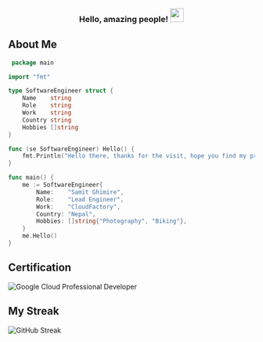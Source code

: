 <h3 align="center">
 Hello, amazing people!
  <img src="https://media.giphy.com/media/hvRJCLFzcasrR4ia7z/giphy.gif" width="28">
</h3>

## About Me

```go
 package main

import "fmt"

type SoftwareEngineer struct {
	Name    string
	Role    string
	Work    string
	Country string
	Hobbies []string
}

func (se SoftwareEngineer) Hello() {
	fmt.Println("Hello there, thanks for the visit, hope you find my profile useful!!")
}

func main() {
	me := SoftwareEngineer{
		Name:    "Samit Ghimire",
		Role:    "Lead Engineer",
		Work:    "CloudFactory",
		Country: "Nepal",
		Hobbies: []string{"Photography", "Biking"},
	}
	me.Hello()
}

```
## Certification
![Google Cloud Professional Developer](https://www.credential.net/6bbed7e4-5039-4140-8190-8353ac7f497a?key=c758edc8195d1f4feb9520cb587f4b04334f68f374a52bb439f81c50854384eb)

## My Streak

![GitHub Streak](https://streak-stats.demolab.com/?user=samit22&theme=monokai-metallian&hide_border=true)

